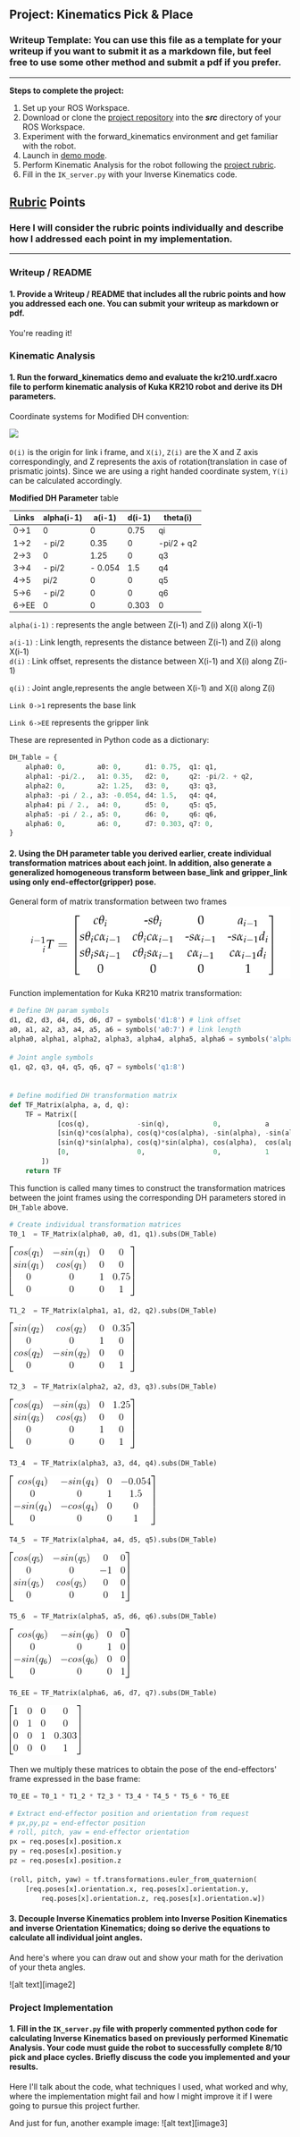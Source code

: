 ## Project: Kinematics Pick & Place
### Writeup Template: You can use this file as a template for your writeup if you want to submit it as a markdown file, but feel free to use some other method and submit a pdf if you prefer.

---


**Steps to complete the project:**  


1. Set up your ROS Workspace.
2. Download or clone the [project repository](https://github.com/udacity/RoboND-Kinematics-Project) into the ***src*** directory of your ROS Workspace.  
3. Experiment with the forward_kinematics environment and get familiar with the robot.
4. Launch in [demo mode](https://classroom.udacity.com/nanodegrees/nd209/parts/7b2fd2d7-e181-401e-977a-6158c77bf816/modules/8855de3f-2897-46c3-a805-628b5ecf045b/lessons/91d017b1-4493-4522-ad52-04a74a01094c/concepts/ae64bb91-e8c4-44c9-adbe-798e8f688193).
5. Perform Kinematic Analysis for the robot following the [project rubric](https://review.udacity.com/#!/rubrics/972/view).
6. Fill in the `IK_server.py` with your Inverse Kinematics code. 


[//]: # (Image References)

[link_frames]: ./misc_images/link_frames.png
[dh-transform]: ./misc_images/dh-transform-matrix.png
[T0_1]: ./misc_images/T0_1.gif
[T1_2]: ./misc_images/T1_2.gif
[T2_3]: ./misc_images/T2_3.gif
[T3_4]: ./misc_images/T3_4.gif
[T4_5]: ./misc_images/T4_5.gif
[T5_6]: ./misc_images/T5_6.gif
[T6_EE]: ./misc_images/T6_EE.gif


## [Rubric](https://review.udacity.com/#!/rubrics/972/view) Points
### Here I will consider the rubric points individually and describe how I addressed each point in my implementation.  

---
### Writeup / README

#### 1. Provide a Writeup / README that includes all the rubric points and how you addressed each one.  You can submit your writeup as markdown or pdf.  

You're reading it!

### Kinematic Analysis
#### 1. Run the forward_kinematics demo and evaluate the kr210.urdf.xacro file to perform kinematic analysis of Kuka KR210 robot and derive its DH parameters.

Coordinate systems for Modified DH convention: 

![][link_frames]


`O(i)` is the origin for link i frame, and `X(i)`, `Z(i)` are the X and Z axis correspondingly, and Z represents the axis of rotation(translation in case of prismatic joints). Since we are using a right handed coordinate system, `Y(i)` can be calculated accordingly.


**Modified DH Parameter** table

Links | alpha(i-1) | a(i-1)  | d(i-1) | theta(i)
---   | ---        | ---     | ---    | ---
0->1  | 0          | 0       | 0.75   | qi
1->2  | - pi/2     | 0.35    | 0      | -pi/2 + q2
2->3  | 0          | 1.25    | 0      | q3
3->4  | - pi/2     | - 0.054 | 1.5    | q4
4->5  | pi/2       | 0       | 0      | q5
5->6  | - pi/2     | 0       | 0      | q6
6->EE | 0          | 0       | 0.303  | 0

`alpha(i-1)` : represents the angle between Z(i-1) and Z(i) along X(i-1)   

`a(i-1)` : Link length, represents the distance between Z(i-1) and Z(i) along X(i-1)   
`d(i)`  : Link offset, represents the distance between X(i-1) and X(i) along Z(i-1)

`q(i)` : Joint angle,represents the angle between X(i-1) and X(i) along Z(i)

`Link 0->1` represents the base link   

`Link 6->EE` represents the gripper link

These are represented in Python code as a dictionary:

```python
DH_Table = {
    alpha0: 0,        a0: 0,      d1: 0.75,  q1: q1,
    alpha1: -pi/2.,   a1: 0.35,   d2: 0,     q2: -pi/2. + q2,
    alpha2: 0,        a2: 1.25,   d3: 0,     q3: q3,
    alpha3: -pi / 2., a3: -0.054, d4: 1.5,   q4: q4,
    alpha4: pi / 2.,  a4: 0,      d5: 0,     q5: q5,
    alpha5: -pi / 2., a5: 0,      d6: 0,     q6: q6,
    alpha6: 0,        a6: 0,      d7: 0.303, q7: 0,
}
``` 

#### 2. Using the DH parameter table you derived earlier, create individual transformation matrices about each joint. In addition, also generate a generalized homogeneous transform between base_link and gripper_link using only end-effector(gripper) pose.

General form of matrix transformation  between two frames
![DH Transform][dh-transform] 
  
Function implementation for Kuka KR210 matrix transformation:
``` python
# Define DH param symbols
d1, d2, d3, d4, d5, d6, d7 = symbols('d1:8') # link offset
a0, a1, a2, a3, a4, a5, a6 = symbols('a0:7') # link length
alpha0, alpha1, alpha2, alpha3, alpha4, alpha5, alpha6 = symbols('alpha0:7') # twist angle

# Joint angle symbols
q1, q2, q3, q4, q5, q6, q7 = symbols('q1:8')


# Define modified DH transformation matrix
def TF_Matrix(alpha, a, d, q):
    TF = Matrix([
            [cos(q),            -sin(q),           0,           a             ] ,
            [sin(q)*cos(alpha), cos(q)*cos(alpha), -sin(alpha), -sin(alpha)*d ] ,
            [sin(q)*sin(alpha), cos(q)*sin(alpha), cos(alpha),  cos(alpha)*d  ] ,
            [0,                 0,                 0,           1             ]
        ])
    return TF

```

This function is called many times to construct the transformation matrices between the joint frames using the corresponding DH parameters stored in `DH_Table` above.
```Python
# Create individual transformation matrices
T0_1  = TF_Matrix(alpha0, a0, d1, q1).subs(DH_Table)
```
![T0_1]


```Python
T1_2  = TF_Matrix(alpha1, a1, d2, q2).subs(DH_Table)
```
![T1_2]

```Python
T2_3  = TF_Matrix(alpha2, a2, d3, q3).subs(DH_Table)
```
![T2_3]

```Python
T3_4  = TF_Matrix(alpha3, a3, d4, q4).subs(DH_Table)
```
![T3_4]

```Python
T4_5  = TF_Matrix(alpha4, a4, d5, q5).subs(DH_Table)
```
![T4_5]

```Python
T5_6  = TF_Matrix(alpha5, a5, d6, q6).subs(DH_Table)
```
![T5_6]

```Python
T6_EE = TF_Matrix(alpha6, a6, d7, q7).subs(DH_Table)
```
![T6_EE]


Then we multiply these matrices to obtain the pose of the end-effectors' frame expressed in the base frame:

```Python
T0_EE = T0_1 * T1_2 * T2_3 * T3_4 * T4_5 * T5_6 * T6_EE
```

```Python
# Extract end-effector position and orientation from request
# px,py,pz = end-effector position
# roll, pitch, yaw = end-effector orientation
px = req.poses[x].position.x
py = req.poses[x].position.y
pz = req.poses[x].position.z

(roll, pitch, yaw) = tf.transformations.euler_from_quaternion(
    [req.poses[x].orientation.x, req.poses[x].orientation.y,
        req.poses[x].orientation.z, req.poses[x].orientation.w])

```

#### 3. Decouple Inverse Kinematics problem into Inverse Position Kinematics and inverse Orientation Kinematics; doing so derive the equations to calculate all individual joint angles.

And here's where you can draw out and show your math for the derivation of your theta angles. 

![alt text][image2]

### Project Implementation

#### 1. Fill in the `IK_server.py` file with properly commented python code for calculating Inverse Kinematics based on previously performed Kinematic Analysis. Your code must guide the robot to successfully complete 8/10 pick and place cycles. Briefly discuss the code you implemented and your results. 


Here I'll talk about the code, what techniques I used, what worked and why, where the implementation might fail and how I might improve it if I were going to pursue this project further.  


And just for fun, another example image:
![alt text][image3]


